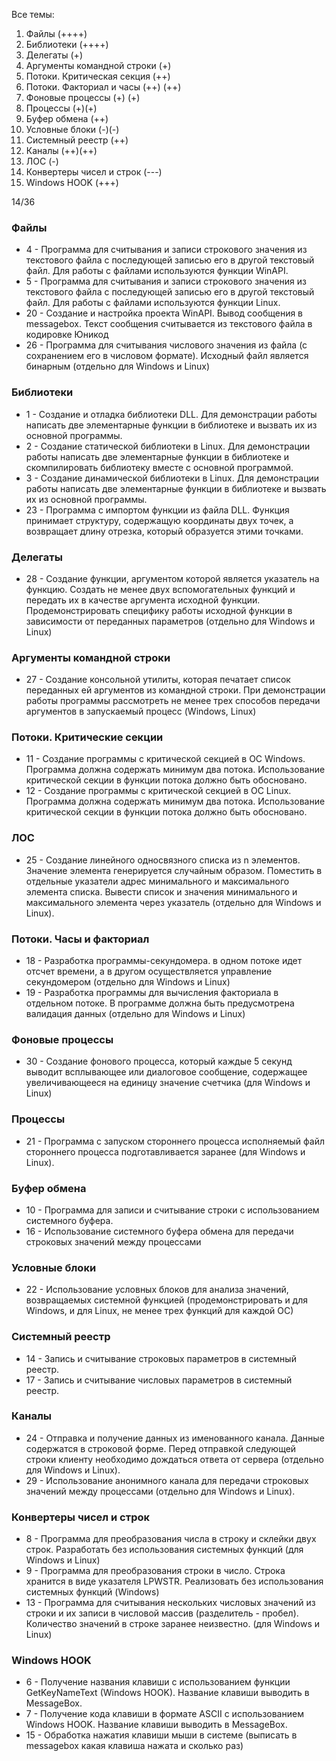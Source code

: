 Все темы:
1. Файлы (++++)
2. Библиотеки (++++)
3. Делегаты (+)
4. Аргументы командной строки (+)
5. Потоки. Критическая секция (++)
6. Потоки. Факториал и часы (++) (++)
7. Фоновые процессы (+) (+)
8. Процессы (+)(+)
9. Буфер обмена (++)
10. Условные блоки (-)(-)
11. Системный реестр (++)
12. Каналы (++)(++)
13. ЛОС (-)
14. Конвертеры чисел и строк (---)
15. Windows HOOK (+++)

14/36


### Файлы
* 4 - Программа для считывания и записи строкового значения из текстового файла с последующей записью его в другой текстовый файл. Для работы с файлами используются функции WinAPI.
* 5 - Программа для считывания и записи строкового значения из текстового файла с последующей записью его в другой текстовый файл. Для работы с файлами используются функции Linux.
* 20 - Создание и настройка проекта WinAPI. Вывод сообщения в messagebox. Текст сообщения считывается из текстового файла в кодировке Юникод
* 26 - Программа для считывания числового значения из файла (с сохранением его в числовом формате). Исходный файл является бинарным (отдельно для Windows и Linux)

### Библиотеки 
* 1 - Создание и отладка библиотеки DLL. Для демонстрации работы написать две элементарные функции в библиотеке и вызвать их из основной программы.
* 2 - Создание статической библиотеки в Linux. Для демонстрации работы написать две элементарные функции в библиотеке и скомпилировать библиотеку вместе с основной программой.
* 3 - Создание динамической библиотеки в Linux. Для демонстрации работы написать две элементарные функции в библиотеке и вызвать их из основной программы.
* 23 - Программа с импортом функции из файла DLL. Функция принимает  структуру, содержащую координаты двух точек, а возвращает длину отрезка, который образуется этими точками.

### Делегаты 
* 28 - Создание функции, аргументом которой является указатель на функцию. Создать не менее двух вспомогательных функций и передать их в качестве аргумента исходной функции. Продемонстрировать специфику работы исходной функции в зависимости от переданных параметров (отдельно для Windows и Linux)

### Аргументы командной строки
* 27 - Создание консольной утилиты, которая печатает список переданных ей аргументов из командной строки. При демонстрации работы программы рассмотреть не менее трех способов передачи аргументов в запускаемый процесс (Windows, Linux)


### Потоки. Критические секции 
* 11 - Создание программы с критической секцией в ОС Windows. Программа должна содержать минимум два потока. Использование критической секции в функции потока должно быть обосновано.
* 12 - Создание программы с критической секцией в ОС Linux. Программа должна содержать минимум два потока. Использование критической секции в функции потока должно быть обосновано.

### ЛОС
* 25 - Создание линейного односвязного списка из n элементов. Значение элемента генерируется случайным образом. Поместить в отдельные указатели адрес минимального и максимального элемента списка. Вывести список и значения минимального и максимального элемента через указатель (отдельно для Windows и Linux).

### Потоки. Часы и факториал
* 18 - Разработка программы-секундомера. в одном потоке идет отсчет времени, а в другом осуществляется управление секундомером (отдельно для Windows и Linux)
* 19 - Разработка программы для вычисления факториала в отдельном потоке. В программе должна быть предусмотрена валидация данных (отдельно для Windows и Linux)

### Фоновые процессы 
* 30 - Cоздание фонового процесса, который каждые 5 секунд выводит всплывающее или диалоговое сообщение, содержащее увеличивающееся на единицу значение счетчика (для Windows и Linux)


### Процессы
* 21 - Программа с запуском стороннего процесса исполняемый файл стороннего процесса подготавливается заранее (для Windows и Linux).

### Буфер обмена
* 10 - Программа для записи и считывание строки с использованием системного буфера.
* 16 - Использование системного буфера обмена для передачи строковых значений между процессами

### Условные блоки
* 22 - Использование условных блоков для анализа значений, возвращаемых системной функцией (продемонстрировать и для Windows, и для Linux, не менее трех функций для каждой ОС)

### Системный  реестр
* 14 - Запись и считывание строковых параметров в системный реестр.
* 17 - Запись и считывание числовых параметров в системный реестр.

### Каналы
* 24 - Отправка и получение данных из именованного канала. Данные содержатся в строковой форме. Перед отправкой следующей строки клиенту необходимо дождаться ответа от сервера (отдельно для Windows и Linux).
* 29 - Использование анонимного канала для передачи строковых значений между процессами (отдельно для Windows и Linux).

### Конвертеры чисел и строк
* 8 - Программа для преобразования числа в строку и склейки двух строк. Разработать без использования системных функций (для Windows и Linux)
* 9 - Программа для преобразования строки в число. Строка хранится в виде указателя LPWSTR. Реализовать без использования системных функций (Windows)
* 13 - Программа для считывания нескольких числовых значений из строки и их записи в числовой массив (разделитель - пробел). Количество значений в строке заранее неизвестно. (для Windows и Linux)

### Windows HOOK
* 6 - Получение названия клавиши с использованием функции GetKeyNameText (Windows HOOK). Название клавиши выводить в MessageBox.
* 7 - Получение кода клавиши в формате ASCII с использованием Windows HOOK. Название клавиши выводить в MessageBox.
* 15 - Обработка нажатия клавиши мыши в системе (выписать в messagebox какая клавиша нажата и сколько раз)